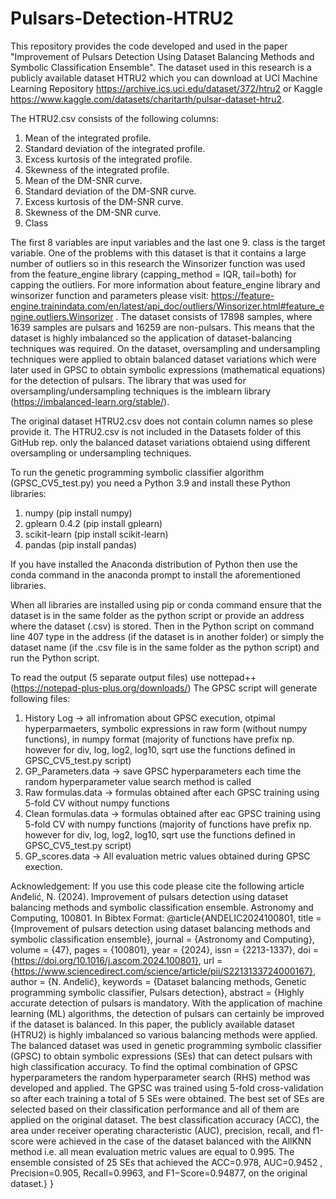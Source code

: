 # Pulsars-Detection-HTRU2

This repository provides the code developed and used in the paper "Improvement of Pulsars Detection Using Dataset Balancing Methods and Symbolic Classification Ensemble". The dataset used in this research is a publicly available dataset HTRU2 which you can download at UCI Machine Learning Repository https://archive.ics.uci.edu/dataset/372/htru2 or Kaggle https://www.kaggle.com/datasets/charitarth/pulsar-dataset-htru2. 



The HTRU2.csv consists of the following columns: 
1. Mean of the integrated profile.
2. Standard deviation of the integrated profile.
3. Excess kurtosis of the integrated profile.
4. Skewness of the integrated profile.
5. Mean of the DM-SNR curve.
6. Standard deviation of the DM-SNR curve.
7. Excess kurtosis of the DM-SNR curve.
8. Skewness of the DM-SNR curve.
9. Class

The first 8 variables are input variables and the last one 9. class is the target variable. One of the problems with this dataset is that it contains a large number of outliers so in this research the Winsorizer function was used from the feature_engine library (capping_method = IQR, tail=both) for capping the outliers. For more information about feature_engine library and winsorizer function and parameters please visit: https://feature-engine.trainindata.com/en/latest/api_doc/outliers/Winsorizer.html#feature_engine.outliers.Winsorizer . The dataset consists of 17898 samples, where 1639 samples are pulsars and 16259 are non-pulsars. This means that the dataset is highly imbalanced so the application of dataset-balancing techniques was required. On the dataset, oversampling and undersampling techniques were applied to obtain balanced dataset variations which were later used in GPSC to obtain symbolic expressions (mathematical equations) for the detection of pulsars. The library that was used for oversampling/undersampling techniques is the imblearn library (https://imbalanced-learn.org/stable/). 

The original dataset HTRU2.csv does not contain column names so plese provide it. The HTRU2.csv is not included in the Datasets folder of this GitHub rep. only the balanced dataset variations obtaiend using different oversampling or undersampling techniques.

To run the genetic programming symbolic classifier algorithm (GPSC_CV5_test.py) you need a Python 3.9 and install these Python libraries: 
1. numpy (pip install numpy)
2. gplearn 0.4.2 (pip install gplearn)
3. scikit-learn (pip install scikit-learn)
4. pandas (pip install pandas)

If you have installed the Anaconda distribution of Python then use the conda command in the anaconda prompt to install the aforementioned libraries.

When all libraries are installed using pip or conda command ensure that the dataset is in the same folder as the python script or provide an address where the dataset (.csv) is stored. Then in the Python script on command line 407 type in the address (if the dataset is in another folder) or simply the dataset name (if the .csv file is in the same folder as the python script) and run the Python script. 

To read the output (5 separate output files) use nottepad++ (https://notepad-plus-plus.org/downloads/) 
The GPSC script will generate following files: 
1. History Log -> all infromation about GPSC execution, otpimal hyperparmaeters, symbolic expressions in raw form (without numpy functions), in numpy format (majority of functions have prefix np. however for div, log, log2, log10, sqrt use the functions defined in GPSC_CV5_test.py script)
2. GP_Parameters.data -> save GPSC hyperparameters each time the random hyperparameter value search method is called
3. Raw formulas.data -> formulas obtained after each GPSC training using 5-fold CV without numpy functions
4. Clean formulas.data -> formulas obtained after eac GPSC training using 5-fold CV with numpy functions (majority of functions have prefix np. however for div, log, log2, log10, sqrt use the functions defined in GPSC_CV5_test.py script)
5. GP_scores.data -> All evaluation metric values obtained during GPSC exection.

Acknowledgement: If you use this code please cite the following article
Anđelić, N. (2024). Improvement of pulsars detection using dataset balancing methods and symbolic classification ensemble. Astronomy and Computing, 100801.
In Bibtex Format: 
@article{ANDELIC2024100801,
title = {Improvement of pulsars detection using dataset balancing methods and symbolic classification ensemble},
journal = {Astronomy and Computing},
volume = {47},
pages = {100801},
year = {2024},
issn = {2213-1337},
doi = {https://doi.org/10.1016/j.ascom.2024.100801},
url = {https://www.sciencedirect.com/science/article/pii/S2213133724000167},
author = {N. Anđelić},
keywords = {Dataset balancing methods, Genetic programming symbolic classifier, Pulsars detection},
abstract = {Highly accurate detection of pulsars is mandatory. With the application of machine learning (ML) algorithms, the detection of pulsars can certainly be improved if the dataset is balanced. In this paper, the publicly available dataset (HTRU2) is highly imbalanced so various balancing methods were applied. The balanced dataset was used in genetic programming symbolic classifier (GPSC) to obtain symbolic expressions (SEs) that can detect pulsars with high classification accuracy. To find the optimal combination of GPSC hyperparameters the random hyperparameter search (RHS) method was developed and applied. The GPSC was trained using 5-fold cross-validation so after each training a total of 5 SEs were obtained. The best set of SEs are selected based on their classification performance and all of them are applied on the original dataset. The best classification accuracy (ACC), the area under receiver operating characteristic (AUC), precision, recall, and f1-score were achieved in the case of the dataset balanced with the AllKNN method i.e. all mean evaluation metric values are equal to 0.995. The ensemble consisted of 25 SEs that achieved the ACC=0.978, AUC=0.9452 , Precision=0.905, Recall=0.9963, and F1−Score=0.94877, on the original dataset.}
}
